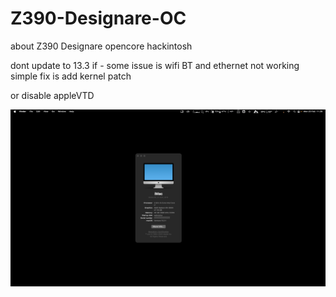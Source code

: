# Z390-Designare-OC
about Z390 Designare opencore hackintosh

dont update to 13.3 if -  some issue is wifi BT and ethernet not working
simple fix is add kernel patch 

or disable appleVTD

![alt text](https://github.com/cupecups/Z390-Designare-OC/blob/main/vent.png)
